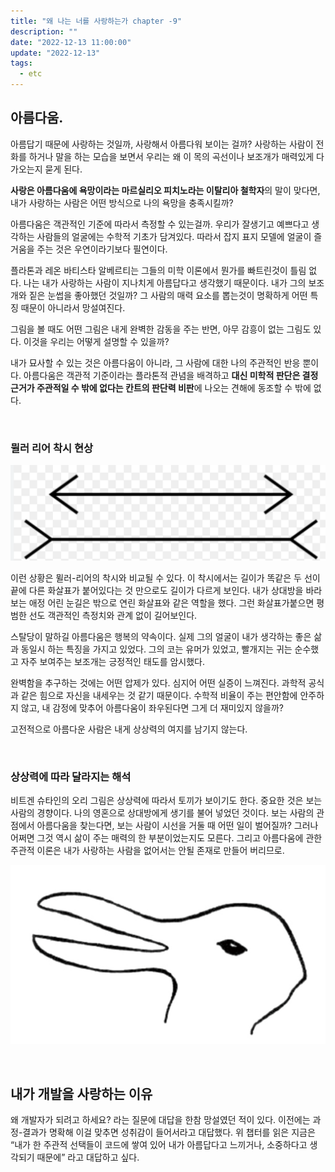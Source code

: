 ```yaml
---
title: "왜 나는 너를 사랑하는가 chapter -9"
description: ""
date: "2022-12-13 11:00:00"
update: "2022-12-13"
tags:
  - etc 
---
```



## 아름다움.

아름답기 때문에 사랑하는 것일까, 사랑해서 아름다워 보이는 걸까? 사랑하는 사람이 전화를 하거나 말을 하는 모습을 보면서 우리는 왜 이 목의 곡선이나 보조개가 매력있게 다가오는지 묻게 된다. 

**사랑은 아름다움에 욕망이라는 마르실리오 피치노라는 이탈리아 철학자**의 말이 맞다면, 내가 사랑하는 사람은 어떤 방식으로 나의 욕망을 충족시킬까? 

아름다움은 객관적인 기준에 따라서 측정할 수 있는걸까. 우리가 잘생기고 예쁘다고 생각하는 사람들의 얼굴에는 수학적 기초가 담겨있다. 따라서 잡지 표지 모델에 얼굴이 즐거움을 주는 것은 우연이라기보다 필연이다. 

플라톤과 레온 바티스타 알베르티는 그들의 미학 이론에서 뭔가를 빠트린것이 틀림 없다. 나는 내가 사랑하는 사람이 지나치게 아름답다고 생각했기 때문이다. 내가 그의 보조개와 짙은 눈썹을 좋아했던 것일까?  그 사람의 매력 요소를 뽑는것이 명확하게 어떤 특징 때문이 아니라서 망설여진다. 

그림을 볼 때도 어떤 그림은 내게 완벽한 감동을 주는 반면, 아무 감흥이 없는 그림도 있다. 이것을 우리는 어떻게 설명할 수 있을까? 

내가 묘사할 수 있는 것은 아름다움이 아니라, 그 사람에 대한 나의 주관적인 반응 뿐이다. 아름다움은 객관적 기준이라는 플라톤적 관념을 배격하고 **대신 미학적 판단은 결정 근거가 주관적일 수 밖에 없다는 칸트의 판단력 비판**에 나오는 견해에 동조할 수 밖에 없다. 

<br>

### 뮐러 리어 착시 현상

![뮐러리어_착시현상.png](./뮐러리어_착시현상.png)

이런 상황은 뮐러-리어의 착시와 비교될 수 있다. 이 착시에서는 길이가 똑같은 두 선이 끝에 다른 화살표가 붙어있다는 것 만으로도 길이가 다르게 보인다. 내가 상대방을 바라보는 애정 어린 눈길은 밖으로 연린 화살표와 같은 역할을 했다. 그런 화살표가붙으면 평범한 선도 객관적인 측정치와 관계 없이 길어보인다. 

스탈당이 말하길 아름다움은 행복의 약속이다.  실제 그의 얼굴이 내가 생각하는 좋은 삶과 동일시 하는 특징을 가지고 있었다. 그의 코는 유머가 있었고, 빨개지는 귀는 순수했고 자주 보여주는 보조개는 긍정적인 태도를 암시했다. 

완벽함을 추구하는 것에는 어떤 압제가 있다. 심지어 어떤 실증이 느껴진다. 과학적 공식과 같은 힘으로 자신을 내세우는 것 같기 때문이다. 수학적 비율이 주는 편안함에 안주하지 않고, 내 감정에 맞추어 아름다움이 좌우된다면 그게 더 재미있지 않을까? 

고전적으로 아름다운 사람은 내게 상상력의 여지를 남기지 않는다. 

<br>

### 상상력에 따라 달라지는 해석

비트겐 슈타인의 오리 그림은 상상력에 따라서 토끼가 보이기도 한다. 중요한 것은 보는 사람의 경향이다. 나의 영혼으로 상대방에게 생기를 불어 넣었던 것이다. 보는 사람의 관점에서 아름다움을 찾는다면, 보는 사람이 시선을 거둘 때 어떤 일이 벌어질까? 그러나 어쩌면 그것 역시 삶이 주는 매력의 한 부분이었는지도 모른다. 그리고 아름다움에 관한 주관적 이론은 내가 사랑하는 사람을 없어서는 안될 존재로 만들어 버리므로. 

![비트겐슈타인_오리.png](./비트겐슈타인_오리.png)

<br>

## 내가 개발을 사랑하는 이유

왜 개발자가 되려고 하세요? 라는 질문에 대답을 한참 망설였던 적이 있다. 이전에는 과정-결과가 명확해 이걸 맞추면 성취감이 들어서라고 대답했다. 위 챕터를 읽은 지금은 “내가 한 주관적 선택들이 코드에 쌓여 있어 내가 아름답다고 느끼거나, 소중하다고 생각되기 때문에” 라고 대답하고 싶다. 

